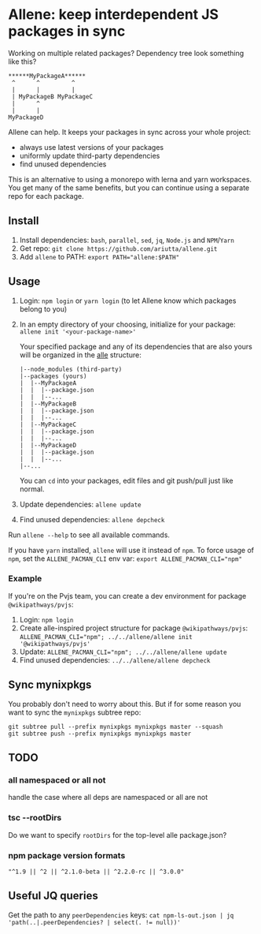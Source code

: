 # Allene: keep interdependent JS packages in sync

Working on multiple related packages? Dependency tree look something like this?

```
******MyPackageA******
 ^      ^         ^
 |      |         |
 | MyPackageB MyPackageC
 |      ^
 |      |
MyPackageD
```

Allene can help. It keeps your packages in sync across your whole project:
- always use latest versions of your packages
- uniformly update third-party dependencies
- find unused dependencies

This is an alternative to using a monorepo with lerna and yarn workspaces. You
get many of the same benefits, but you can continue using a separate repo for
each package.

## Install

1. Install dependencies: `bash`, `parallel`, `sed`, `jq`, `Node.js` and `NPM`/`Yarn`
2. Get repo: `git clone https://github.com/ariutta/allene.git`
3. Add `allene` to PATH: `export PATH="allene:$PATH"`

## Usage

1. Login: `npm login` or `yarn login` (to let Allene know which packages belong to you)
2. In an empty directory of your choosing, initialize for your package:
   `allene init '<your-package-name>'`

    Your specified package and any of its dependencies that are also yours will be
    organized in the [alle](https://github.com/boennemann/alle) structure:

    ```
    |--node_modules (third-party)
    |--packages (yours)
    |  |--MyPackageA
    |  |  |--package.json
    |  |  |--...
    |  |--MyPackageB
    |  |  |--package.json
    |  |  |--...
    |  |--MyPackageC
    |  |  |--package.json
    |  |  |--...
    |  |--MyPackageD
    |  |  |--package.json
    |  |  |--...
    |--...
    ```

    You can `cd` into your packages, edit files and git push/pull just like normal.

3. Update dependencies: `allene update`
4. Find unused dependencies: `allene depcheck`

Run `allene --help` to see all available commands.

If you have `yarn` installed, `allene` will use it instead of `npm`.
To force usage of `npm`, set the `ALLENE_PACMAN_CLI` env var:
`export ALLENE_PACMAN_CLI="npm"`

### Example
If you're on the Pvjs team, you can create a dev environment for package `@wikipathways/pvjs`:

1. Login: `npm login`
2. Create alle-inspired project structure for package `@wikipathways/pvjs`:
   `ALLENE_PACMAN_CLI="npm"; ../../allene/allene init '@wikipathways/pvjs'`
3. Update: `ALLENE_PACMAN_CLI="npm"; ../../allene/allene update`
4. Find unused dependencies: `../../allene/allene depcheck`

## Sync mynixpkgs

You probably don't need to worry about this. But if for some reason you want to sync the `mynixpkgs` subtree repo:

```
git subtree pull --prefix mynixpkgs mynixpkgs master --squash
git subtree push --prefix mynixpkgs mynixpkgs master
```

## TODO

### all namespaced or all not

handle the case where all deps are namespaced or all are not

### tsc --rootDirs

Do we want to specify `rootDirs` for the top-level alle package.json?

### npm package version formats

`"^1.9 || ^2 || ^2.1.0-beta || ^2.2.0-rc || ^3.0.0"`

## Useful JQ queries

Get the path to any `peerDependencies` keys:
`cat npm-ls-out.json | jq 'path(..|.peerDependencies? | select(. != null))'`
